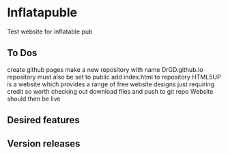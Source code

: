 # Inflatapuble
Test website for inflatable pub

## To Dos
create github pages make a new repository with name
DrGD.github.io
repository must also be set to public
add index.html to repository
HTML5UP is a website which provides a range of free website designs just requiring credit so worth checking out
download files and push to git repo
Website should then be live

 

## Desired features

## Version releases
